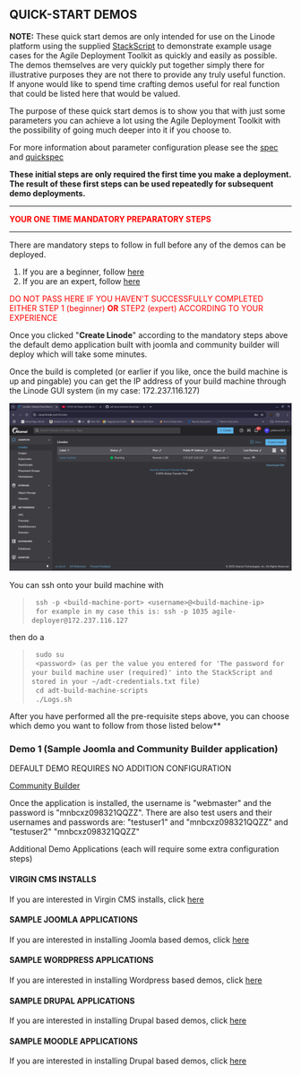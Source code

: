 ## QUICK-START DEMOS  

**NOTE:** These quick start demos are only intended for use on the Linode platform using the supplied [StackScript](https://cloud.linode.com/stackscripts/635271) to demonstrate example usage cases for the Agile Deployment Toolkit as quickly and easily as possible.  The demos themselves are very quickly put together simply there for illustrative purposes they are not there to provide any truly useful function. If anyone would like to spend time crafting demos useful for real function that could be listed here that would be valued. 

The purpose of these quick start demos is to show you that with just some parameters you can achieve a lot using the Agile Deployment Toolkit with the possibility of going much deeper into it if you choose to.

For more information about parameter configuration please see the [spec](https://github.com/wintersys-projects/adt-build-machine-scripts/blob/main/templatedconfigurations/specification.md) and [quickspec](https://github.com/wintersys-projects/adt-build-machine-scripts/blob/main/templatedconfigurations/quick_specification.dat)

**These initial steps are only required the first time you make a deployment. The result of these first steps can be used repeatedly for subsequent demo deployments.** 

--------------------------
<span style="color:red">**YOUR ONE TIME MANDATORY PREPARATORY STEPS**</span>

--------------------------

There are mandatory steps to follow in full before any of the demos can be deployed.

1. If you are a beginner, follow [here](./QuickStartDemosPrepBeginnerLevel.md)  
2. If you are an expert, follow [here](./QuickStartDemosPrepExpertLevel.md)

<span style="color:red">DO NOT PASS HERE IF YOU HAVEN'T SUCCESSFULLY COMPLETED EITHER STEP 1 (beginner) **OR** STEP2 (expert) ACCORDING TO YOUR EXPERIENCE</span>

Once you clicked "**Create Linode**" according to the mandatory steps above the default demo application built with joomla and community builder will deploy which will take some minutes. 

Once the build is completed (or earlier if you like, once the build machine is up and pingable) you can get the IP address of your build machine through the Linode GUI system (in my case: 172.237.116.127)

![](images/lin1.png "Linode Tutorial Image 1")

You can ssh onto your build machine with

>      ssh -p <build-machine-port> <username>@<build-machine-ip>
>      for example in my case this is: ssh -p 1035 agile-deployer@172.237.116.127

then do a

>      sudo su
>      <password> (as per the value you entered for 'The password for your build machine user (required)' into the StackScript and stored in your ~/adt-credentials.txt file)
>      cd adt-build-machine-scripts
>      ./Logs.sh

After you have performed all the pre-requisite steps above, you can choose which demo you want to follow from those listed below**</span>

### Demo 1 (Sample Joomla and Community Builder application)
DEFAULT DEMO REQUIRES NO ADDITION CONFIGURATION

[Community Builder](https://www.joomlapolis.com)

Once the application is installed, the username is "webmaster" and the password is "mnbcxz098321QQZZ". There are also test users and their usernames and passwords are: "testuser1" and "mnbcxz098321QQZZ" and "testuser2" "mnbcxz098321QQZZ"


Additional Demo Applications (each will require some extra configuration steps)

#### VIRGIN CMS INSTALLS

If you are interested in Virgin CMS installs, click [here](./VirginCMSDemos.md)

#### SAMPLE JOOMLA APPLICATIONS

If you are interested in installing Joomla based demos, click [here](./JoomlaDemos.md)

#### SAMPLE WORDPRESS APPLICATIONS

If you are interested in installing Wordpress based demos, click [here](./WordpressDemos.md)

#### SAMPLE DRUPAL APPLICATIONS

If you are interested in installing Drupal based demos, click [here](./DrupalDemos.md)

#### SAMPLE MOODLE APPLICATIONS

If you are interested in installing Drupal based demos, click [here](./MoodleDemos.md)






